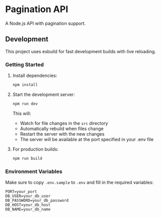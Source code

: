 # Pagination API

A Node.js API with pagination support.

## Development

This project uses esbuild for fast development builds with live reloading.

### Getting Started

1. Install dependencies:
   ```bash
   npm install
   ```

2. Start the development server:
   ```bash
   npm run dev
   ```
   This will:
   - Watch for file changes in the `src` directory
   - Automatically rebuild when files change
   - Restart the server with the new changes
   - The server will be available at the port specified in your .env file

3. For production builds:
   ```bash
   npm run build
   ```

### Environment Variables

Make sure to copy `.env.sample` to `.env` and fill in the required variables:

```
PORT=your_port
DB_USER=your_db_user
DB_PASSWORD=your_db_password
DB_HOST=your_db_host
DB_NAME=your_db_name
```

